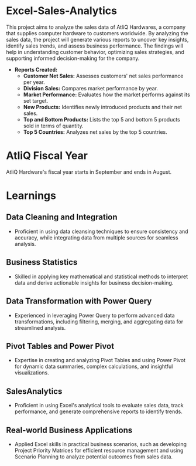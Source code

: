 # Excel-Sales-Analytics

This project aims to analyze the sales data of AtliQ Hardwares, a company that supplies computer hardware to customers worldwide. By analyzing the sales data, the project will generate various reports to uncover key insights, identify sales trends, and assess business performance. The findings will help in understanding customer behavior, optimizing sales strategies, and supporting informed decision-making for the company.


- **Reports Created:**
  - **Customer Net Sales:** Assesses customers' net sales performance per year.
  - **Division Sales:** Compares market performance by year.
  - **Market Performance:** Evaluates how the market performs against its set target.
  - **New Products:** Identifies newly introduced products and their net sales.
  - **Top and Bottom Products:** Lists the top 5 and bottom 5 products sold in terms of quantity.
  - **Top 5 Countries:** Analyzes net sales by the top 5 countries.


# AtliQ Fiscal Year

AtliQ Hardware's fiscal year starts in September and ends in August.


# Learnings

## Data Cleaning and Integration
- Proficient in using data cleansing techniques to ensure consistency and accuracy, while integrating data from multiple sources for seamless analysis. 

## Business Statistics
- Skilled in applying key mathematical and statistical methods to interpret data and derive actionable insights for business decision-making.

## Data Transformation with Power Query
- Experienced in leveraging Power Query to perform advanced data transformations, including filtering, merging, and aggregating data for streamlined analysis. 

## Pivot Tables and Power Pivot
- Expertise in creating and analyzing Pivot Tables and using Power Pivot for dynamic data summaries, complex calculations, and insightful visualizations. 

## SalesAnalytics
- Proficient in using Excel's analytical tools to evaluate sales data, track performance, and generate comprehensive reports to identify trends. 

## Real-world Business Applications
- Applied Excel skills in practical business scenarios, such as developing Project Priority Matrices for efficient resource management and using Scenario Planning to analyze potential outcomes from sales data. 


  
